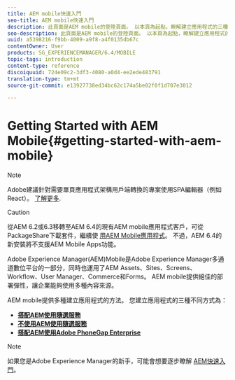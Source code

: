 ```yaml
---
title: AEM mobile快速入門
seo-title: AEM mobile快速入門
description: 此頁面是AEM mobile的登陸頁面。 以本頁為起點，瞭解建立應用程式的三種不同方式。
seo-description: 此頁面是AEM mobile的登陸頁面。 以本頁為起點，瞭解建立應用程式的三種不同方式。
uuid: a5398216-f9bb-4009-a9f8-a4f0135db67c
contentOwner: User
products: SG_EXPERIENCEMANAGER/6.4/MOBILE
topic-tags: introduction
content-type: reference
discoiquuid: 724e09c2-3df3-4080-a0d4-ee2ede483791
translation-type: tm+mt
source-git-commit: e13927738ed34bc62c174a5be02f0f1d707e3012

---
```



# Getting Started with AEM Mobile{#getting-started-with-aem-mobile}

>[!NOTE]
>
>Adobe建議針對需要單頁應用程式架構用戶端轉換的專案使用SPA編輯器（例如React）。 [了解更多](/help/sites-developing/spa-overview.md).

>[!CAUTION]
>
>從AEM 6.2或6.3移轉至AEM 6.4的現有AEM mobile應用程式客戶，可從PackageShare下載套件，繼續使 [用AEM Mobile應用程式](https://www.adobeaemcloud.com/content/marketplace/marketplaceProxy.html?packagePath=/content/companies/public/adobe/packages/cq640/compatpack/aem-mobile-package)。 不過，AEM 6.4的新安裝將不支援AEM Mobile Apps功能。

Adobe Experience Manager(AEM)Mobile是Adobe Experience Manager多通道數位平台的一部分，同時也運用了AEM Assets、Sites、Screens、Workflow、User Manager、Commerce和Forms。 AEM mobile提供絕佳的部署彈性，讓企業能夠使用多種內容來源。

AEM mobile提供多種建立應用程式的方法。 您建立應用程式的三種不同方式為：

* **[搭配AEM使用隨選服務](/help/mobile/getting-started-aem-mobile-on-demand.md)**
* **[不使用AEM使用隨選服務](https://helpx.adobe.com/digital-publishing-solution/topics.html)**
* **[搭配AEM使用Adobe PhoneGap Enterprise](/help/mobile/getting-started-aem-mobile-phonegap.md)**

>[!NOTE]
>
>如果您是Adobe Experience Manager的新手，可能會想要逐步瞭解 [AEM快速入門](/help/sites-deploying/deploy.md)。
